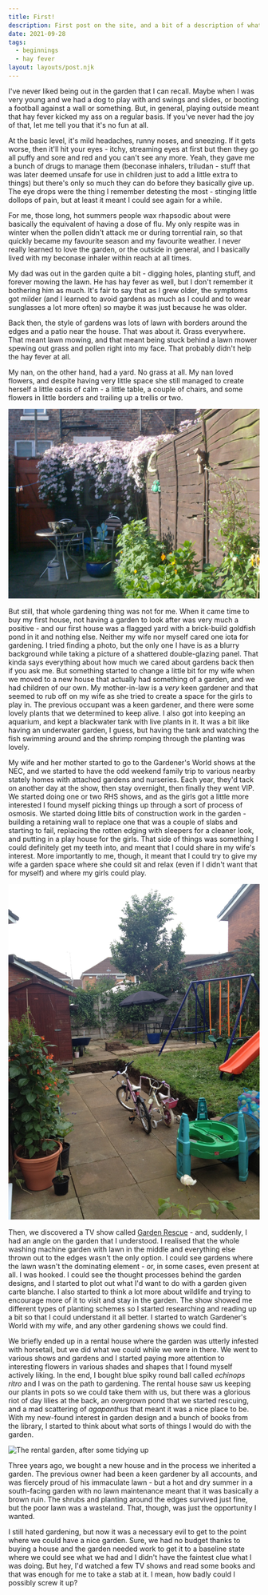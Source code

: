 ```yaml
---
title: First!
description: First post on the site, and a bit of a description of what the idea behind the blog is
date: 2021-09-28
tags:
  - beginnings
  - hay fever
layout: layouts/post.njk
---
```


I've never liked being out in the garden that I can recall. Maybe when I was very young and we had a dog to play with and swings and slides, or booting a football against a wall or something.  But, in general, playing outside meant that hay fever kicked my ass on a regular basis.  If you've never had the joy of that, let me tell you that it's no fun at all.

At the basic level, it's mild headaches, runny noses, and sneezing.  If it gets worse, then it'll hit your eyes - itchy, streaming eyes at first but then they go all puffy and sore and red and you can't see any more.  Yeah, they gave me a bunch of drugs to manage them (beconase inhalers, triludan - stuff that was later deemed unsafe for use in children just to add a little extra to things) but there's only so much they can do before they basically give up.  The eye drops were the thing I remember detesting the most - stinging little dollops of pain, but at least it meant I could see again for a while.

<!--more-->

For me, those long, hot summers people wax rhapsodic about were basically the equivalent of having a dose of flu. My only respite was in winter when the pollen didn't attack me or during torrential rain, so that quickly became my favourite season and my favourite weather.  I never really learned to love the garden, or the outside in general, and I basically lived with my beconase inhaler within reach at all times.

My dad was out in the garden quite a bit - digging holes, planting stuff, and forever mowing the lawn. He has hay fever as well, but I don't remember it bothering him as much. It's fair to say that as I grew older, the symptoms got milder (and I learned to avoid gardens as much as I could and to wear sunglasses a lot more often) so maybe it was just because he was older.

Back then, the style of gardens was lots of lawn with borders around the edges and a patio near the house. That was about it. Grass everywhere. That meant lawn mowing, and that meant being stuck behind a lawn mower spewing out grass and pollen right into my face. That probably didn't help the hay fever at all.

My nan, on the other hand, had a yard. No grass at all. My nan loved flowers, and despite having very little space she still managed to create herself a little oasis of calm - a little table, a couple of chairs, and some flowers in little borders and trailing up a trellis or two.

![A picture of my nan's garden](/img/posts/nans_garden.jpg)

But still, that whole gardening thing was not for me. When it came time to buy my first house, not having a garden to look after was very much a positive - and our first house was a flagged yard with a brick-build goldfish pond in it and nothing else. Neither my wife nor myself cared one iota for gardening. I tried finding a photo, but the only one I have is as a blurry background while taking a picture of a shattered double-glazing panel. That kinda says everything about how much we cared about gardens back then if you ask me. But something started to change a little bit for my wife when we moved to a new house that actually had something of a garden, and we had children of our own. My mother-in-law is a *very* keen gardener and that seemed to rub off on my wife as she tried to create a space for the girls to play in. The previous occupant was a keen gardener, and there were some lovely plants that we determined to keep alive. I also got into keeping an aquarium, and kept a blackwater tank with live plants in it. It was a bit like having an underwater garden, I guess, but having the tank and watching the fish swimming around and the shrimp romping through the planting was lovely.

My wife and her mother started to go to the Gardener's World shows at the NEC, and we started to have the odd weekend family trip to various nearby stately homes with attached gardens and nurseries. Each year, they'd tack on another day at the show, then stay overnight, then finally they went VIP. We started doing one or two RHS shows, and as the girls got a little more interested I found myself picking things up through a sort of process of osmosis. We started doing little bits of construction work in the garden - building a retaining wall to replace one that was a couple of slabs and starting to fail, replacing the rotten edging with sleepers for a cleaner look, and putting in a play house for the girls. That side of things was something I could definitely get my teeth into, and meant that I could share in my wife's interest. More importantly to me, though, it meant that I could try to give my wife a garden space where she could sit and relax (even if I didn't want that for myself) and where my girls could play.

![Our first garden, complete with children's toys](/img/posts/first_garden.jpg)

Then, we discovered a TV show called [Garden Rescue](https://www.imdb.com/title/tt6354184/) - and, suddenly, I had an angle on the garden that I understood. I realised that the whole washing machine garden with lawn in the middle and everything else thrown out to the edges wasn't the only option. I could see gardens where the lawn wasn't the dominating element - or, in some cases, even present at all. I was hooked. I could see the thought processes behind the garden designs, and I started to plot out what I'd want to do with a garden given carte blanche. I also started to think a lot more about wildlife and trying to encourage more of it to visit and stay in the garden. The show showed me different types of planting schemes so I started researching and reading up a bit so that I could understand it all better. I started to watch Gardener's World with my wife, and any other gardening shows we could find.

We briefly ended up in a rental house where the garden was utterly infested with horsetail, but we did what we could while we were in there. We went to various shows and gardens and I started paying more attention to interesting flowers in various shades and shapes that I found myself actively liking. In the end, I bought blue spiky round ball called *echinops ritro* and I was on the path to gardening. The rental house saw us keeping our plants in pots so we could take them with us, but there was a glorious riot of day lilies at the back, an overgrown pond that we started rescuing, and a mad scattering of *agapanthus* that meant it was a nice place to be. With my new-found interest in garden design and a bunch of books from the library, I started to think about what sorts of things I would do with the garden.

![The rental garden, after some tidying up](/img/posts/rental_garden.jpg)

Three years ago, we bought a new house and in the process we inherited a garden. The previous owner had been a keen gardener by all accounts, and was fiercely proud of his immaculate lawn - but a hot and dry summer in a south-facing garden with no lawn maintenance meant that it was basically a brown ruin. The shrubs and planting around the edges survived just fine, but the poor lawn was a wasteland. That, though, was just the opportunity I wanted.

I still hated gardening, but now it was a necessary evil to get to the point where we could have a nice garden. Sure, we had no budget thanks to buying a house and the garden needed work to get it to a baseline state where we could see what we had and I didn't have the faintest clue what I was doing. But hey, I'd watched a few TV shows and read some books and that was enough for me to take a stab at it. I mean, how badly could I possibly screw it up?